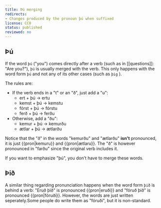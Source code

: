 ```yaml
---
title: Þú merging
redirects:
- Changes produced by the pronoun þú when suffixed
license: CC0
status: published
reviewed: no
---
```


<level level="a1"/>

## Þú

If the word `þú` ("you") comes directly after a verb (such as in [[questions]]: "Are you?"), `þú` is usually merged with the verb. This only happens with the word form `þú` and not any of its other cases (such as `þig` ).

The rules are:

* If the verb ends in a "t" or an "ð", just add a "u":
  * ert + þú → ertu
  * kemst + þú → kemstu
  * fórst + þú → fórstu
  * ferð + þú → ferðu
* Otherwise, add a "ðu":
  * kemur + þú → kemurðu
  * ætlar + þú → ætlarðu

Notice that the "ð" in the words "kemurðu" and "ætlarðu" **isn't** pronounced, it is just {{pron|kemuru}} and {{pron|ætlaru}}. The "ð" is however pronounced in "farðu" since the original verb includes it.

If you want to emphasize "þú", you don't have to merge these words.

## Þið

A similar thing regarding pronunciation happens when the word form `þið` is behind a verb: "Eruð þið" is pronounced {{pron|eruði}} and "fóruð þið" is pronounced {{pron|fóruði}}. However, the words are just written seperately.<note>Some people do write them as "fóruði", but it is non-standard.</note>
